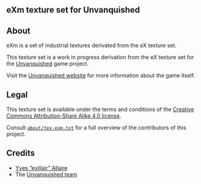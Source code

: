 eXm texture set for Unvanquished
--------------------------------


About
-----

eXm is a set of industrial textures derivated from the eX texture set.

This texture set is a work in progress derivation from the eX texture set for the [Unvanquished](https://unvanquished.net) game project.

Visit the [Unvanquished website](https://unvanquished.net/) for more information about the game itself.


Legal
-----

This texture set is available under the terms and conditions of the [Creative Commons Attribution-Share Alike 4.0 license](https://creativecommons.org/licenses/by-sa/4.0).

Consult [`about/tex-exm.txt`](about/tex-exm.txt) for a full overview of the contributors of this project.


Credits
-------

- [Yves “evillair” Allaire](http://evillair.net/)
- The [Unvanquished team](https://unvanquished.net/?page_id=336)
